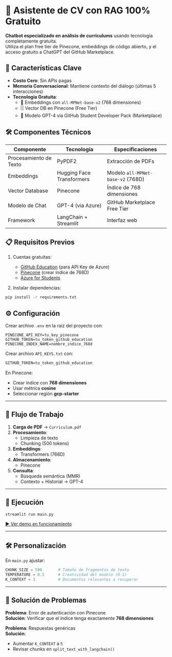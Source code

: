 # 🚀 Asistente de CV con RAG 100% Gratuito

**Chatbot especializado en análisis de currículums** usando tecnología completamente gratuita.  
Utiliza el plan free tier de Pinecone, embeddings de código abierto, y el acceso gratuito a ChatGPT del GitHub Marketplace.

## 🌟 Características Clave
- **Costo Cero**: Sin APIs pagas
- **Memoria Conversacional**: Mantiene contexto del diálogo (últimas 5 interacciones)
- **Tecnología Gratuita**:
  - 🤗 Embeddings con `all-MPNet-base-v2` (768 dimensiones)
  - 🗄️ Vector DB en Pinecone (Free Tier)
  - 🤖 Modelo GPT-4 via GitHub Student Developer Pack (Marketplace)

## 🛠️ Componentes Técnicos
| Componente               | Tecnología                     | Especificaciones               |
|--------------------------|--------------------------------|---------------------------------|
| Procesamiento de Texto    | PyPDF2                         | Extracción de PDFs             |
| Embeddings                | Hugging Face Transformers      | Modelo `all-MPNet-base-v2` (768D) |
| Vector Database           | Pinecone                       | Índice de 768 dimensiones       |
| Modelo de Chat            | GPT-4 (via Azure)              | GitHub Marketplace Free Tier   |
| Framework                 | LangChain + Streamlit          | Interfaz web                   |

## 📋 Requisitos Previos
1. Cuentas gratuitas:
   - [GitHub Education](https://education.github.com/pack) (para API Key de Azure)
   - [Pinecone](https://www.pinecone.io/) (crear índice de 768D)
   - [Azure for Students](https://azure.microsoft.com/es-es/free/students/)

2. Instalar dependencias:
```bash
pip install -r requirements.txt
```

## ⚙️ Configuración

Crear archivo `.env` en la raíz del proyecto con:

```env
PINECONE_API_KEY=tu_key_pinecone
GITHUB_TOKEN=tu_token_github_education
PINECONE_INDEX_NAME=nombre_indice_768d
```

Crear archivo `API_KEYS.txt` con:

```txt
GITHUB_TOKEN=tu_token_github_education
```

En Pinecone:

- Crear índice con **768 dimensiones**
- Usar métrica **cosine**
- Seleccionar región **gcp-starter**

---

## 🔄 Flujo de Trabajo

1. **Carga de PDF** → `Curriculum.pdf`
2. **Procesamiento**:
   - Limpieza de texto
   - Chunking (500 tokens)
3. **Embeddings**:
   - Transformers (768D)
4. **Almacenamiento**:
   - Pinecone
5. **Consulta**:
   - Búsqueda semántica (MMR)
   - Contexto + Historial → GPT-4

---

## 🚀 Ejecución

```bash
streamlit run main.py
```

[▶️ Ver demo en funcionamiento](demo.mp4)

---

## 🛠️ Personalización

En `main.py` ajustar:

```python
CHUNK_SIZE = 500       # Tamaño de fragmentos de texto
TEMPERATURE = 0.5      # Creatividad del modelo (0-1)
K_CONTEXT = 3          # Documentos relevantes a recuperar
```

---

## 🚨 Solución de Problemas

**Problema**: Error de autenticación con Pinecone  
**Solución**: Verificar que el índice tenga exactamente **768 dimensiones**

**Problema**: Respuestas genéricas  
**Solución**:  
- Aumentar `K_CONTEXT` a `5`  
- Revisar chunks en `split_text_with_langchain()`
